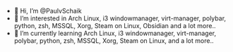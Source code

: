 - 👋 Hi, I’m @PaulvSchaik
- 👀 I’m interested in Arch Linux, i3 windowmanager, virt-manager, polybar, python, zsh, MSSQL, Xorg, Steam on Linux, Obsidian and a lot more..
- 🌱 I’m currently learning Arch Linux, i3 windowmanager, virt-manager, polybar, python, zsh, MSSQL, Xorg, Steam on Linux, and a lot more..

